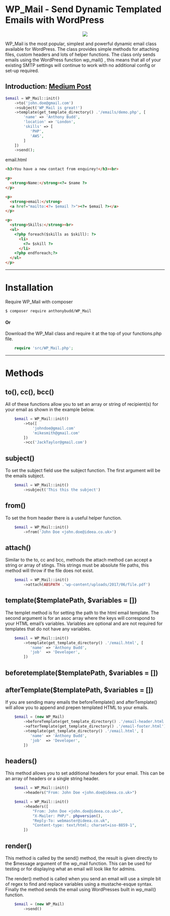 # WP_Mail - Send Dynamic Templated Emails with WordPress

<p align="center"><img src="https://ideea.co.uk/static/wp_mail.png"></p>

WP_Mail is the most popular, simplest and powerful dynamic email class available for WordPress. The class provides simple methods for attaching files, custom headers and lots of helper functions. The class only sends emails using the WordPress function wp_mail() , this means that all of your existing SMTP settings will continue to work with no additional config or set-up required.

## Introduction: [Medium Post](https://medium.com/@AnthonyBudd/wp-mail-send-templated-emails-with-wordpress-314a71f83db2)

```php
$email = WP_Mail::init()
    ->to('john.doe@gmail.com')
    ->subject('WP_Mail is great!')
    ->template(get_template_directory() .'/emails/demo.php', [
        'name' => 'Anthony Budd',
        'location' => 'London',
        'skills' => [
           'PHP',
           'AWS',
        ] 
    ])
    ->send();
```

email.html
```html
<h3>You have a new contact from enquirey!</h3><br>

<p>
  <strong>Name:</strong><?= $name ?>
</p>

<p>
  <strong>email:</strong>
  <a href="mailto:<?= $email ?>"><?= $email ?></a>
</p>

<p>
  <strong>Skills:</strong><br>
  <ul>
    <?php foreach($skills as $skill): ?>
      <li>
        <?= $skill ?>
      </li>
    <?php endforeach;?>
  </ul>
</p>
```

***

# Installation

Require WP_Mail with composer

```
$ composer require anthonybudd/WP_Mail
```

#### Or

Download the WP_Mail class and require it at the top of your functions.php file.

```php
    require 'src/WP_Mail.php';
```

***

# Methods


## to(), cc(), bcc()
All of these functions allow you to set an array or string of recipient(s) for your email as shown in the example below.

```php
    $email = WP_Mail::init()
        ->to([
            'johndoe@gmail.com'
            'mikesmith@gmail.com'
        ])
        ->cc('JackTaylor@gmail.com')
```


## subject()
To set the subject field use the subject function. The first argument will be the emails subject.

```php
    $email = WP_Mail::init()
        ->subject('This this the subject')
```

## from()
To set the from header there is a useful helper function.

```php
    $email = WP_Mail::init()
        ->from('John Doe <john.doe@ideea.co.uk>')
```


## attach()
Similar to the to, cc and bcc, methods the attach method can accept a string or array of stings. This strings must be absolute file paths, this method will throw if the file does not exist.

```php
    $email = WP_Mail::init()
        ->attach(ABSPATH .'wp-content/uploads/2017/06/file.pdf')
```


## template($templatePath, $variables = [])
The templet method is for setting the path to the html email template. The second argument is for an asoc array where the keys will correspond to your HTML email’s variables. Variables are optional and are not required for templates that do not have any variables.

```php
    $email = WP_Mail::init()
        ->template(get_template_directory() .'/email.html', [
           'name' => 'Anthony Budd',
           'job'  => 'Developer',
        ])
```


## beforetemplate($templatePath, $variables = [])
## afterTemplate($templatePath, $variables = [])
If you are sending many emails the beforeTemplate() and afterTemplate() will allow you to append and prepen templated HTML to your emails.
```php
    $email = (new WP_Mail)
        ->beforeTemplate(get_template_directory() .'/email-header.html')
		->afterTemplate(get_template_directory() .'/email-footer.html')
        ->template(get_template_directory() .'/email.html', [
           'name' => 'Anthony Budd',
           'job'  => 'Developer',
        ])
```




## headers()
This method allows you to set additional headers for your email. This can be an array of headers or a single string header.

```php
    $email = WP_Mail::init()
        ->headers("From: John Doe <john.doe@ideea.co.uk>")
```

```php
    $email = WP_Mail::init()
        ->headers([
            "From: John Doe <john.doe@ideea.co.uk>",
            "X-Mailer: PHP/". phpversion(),
            "Reply-To: webmaster@ideea.co.uk",
            "Content-type: text/html; charset=iso-8859-1",
        ])
```


## render()
This method is called by the send() method, the result is given directly to the $message argument of the wp_mail function. This can be used for testing or for displaying what an email will look like for admins.

The render() method is called when you send an email will use a simple bit of regex to find and replace variables using a mustache-esque syntax. Finally the method sends the email using WordPresses built in wp_mail() function.

```php
    $email = (new WP_Mail)
        ->send()
```

